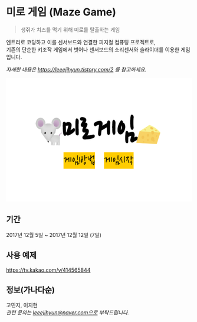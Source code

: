 # 미로 게임 (Maze Game)  
> 생쥐가 치즈를 먹기 위해 미로를 탈출하는 게임  

엔트리로 코딩하고 이를 센서보드와 연결한 피지컬 컴퓨팅 프로젝트로,  
기존의 단순한 키조작 게임에서 벗어나 센서보드의 소리센서와 슬라이더를 이용한 게임입니다.  

_자세한 내용은 https://leeejihyun.tistory.com/2 를 참고하세요._

<center><img src="main.png" width="600" height="334"></center>

## 기간
2017년 12월 5일 ~ 2017년 12월 12일 (7일)

## 사용 예제  
https://tv.kakao.com/v/414565844

## 정보(가나다순)
고민지, 이지현  
_관련 문의는 leeejihyun@naver.com으로 부탁드립니다._
